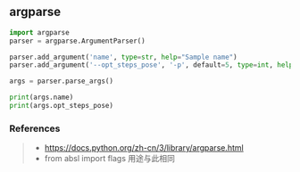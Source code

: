 ## argparse

```python
import argparse
parser = argparse.ArgumentParser()

parser.add_argument('name', type=str, help="Sample name")
parser.add_argument('--opt_steps_pose', '-p', default=5, type=int, help="Optimization steps pose")

args = parser.parse_args()

print(args.name)
print(args.opt_steps_pose)
```

### References
> * https://docs.python.org/zh-cn/3/library/argparse.html
> * from absl import flags 用途与此相同